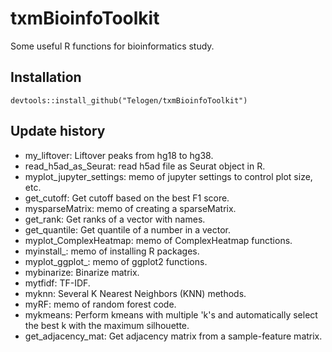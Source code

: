 # txmBioinfoToolkit

Some useful R functions for bioinformatics study.

## Installation

```
devtools::install_github("Telogen/txmBioinfoToolkit")
```

## Update history

- my_liftover: Liftover peaks from hg18 to hg38.
- read_h5ad_as_Seurat: read h5ad file as Seurat object in R.
- myplot_jupyter_settings: memo of jupyter settings to control plot size, etc.
- get_cutoff: Get cutoff based on the best F1 score.
- mysparseMatrix: memo of creating a sparseMatrix.
- get_rank: Get ranks of a vector with names.
- get_quantile: Get quantile of a number in a vector.
- myplot_ComplexHeatmap: memo of ComplexHeatmap functions.
- myinstall_: memo of installing R packages. 
- myplot_ggplot_: memo of ggplot2 functions. 
- mybinarize: Binarize matrix.
- mytfidf: TF-IDF.
- myknn: Several K Nearest Neighbors (KNN) methods.
- myRF: memo of random forest code. 
- mykmeans: Perform kmeans with multiple 'k's and automatically select the best k with the maximum silhouette.
- get_adjacency_mat: Get adjacency matrix from a sample-feature matrix.


